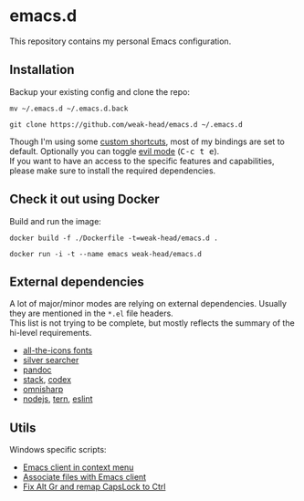 # emacs.d

This repository contains my personal Emacs configuration.

## Installation

Backup your existing config and clone the repo:
``` shell
mv ~/.emacs.d ~/.emacs.d.back

git clone https://github.com/weak-head/emacs.d ~/.emacs.d
```

Though I'm using some [custom shortcuts](packages/which-key.el), most of my bindings are set to default. Optionally you can toggle [evil mode](https://github.com/emacs-evil/evil) (<kbd>C-c t e</kbd>).  
If you want to have an access to the specific features and capabilities, please make sure to install the required dependencies.

## Check it out using Docker

Build and run the image:  
``` shell
docker build -f ./Dockerfile -t=weak-head/emacs.d . 

docker run -i -t --name emacs weak-head/emacs.d
```

## External dependencies

A lot of major/minor modes are relying on external dependencies. Usually they are mentioned in the `*.el` file headers.  
This list is not trying to be complete, but mostly reflects the summary of the hi-level requirements.

* [all-the-icons fonts](https://github.com/domtronn/all-the-icons.el/tree/master/fonts)
* [silver searcher](https://github.com/ggreer/the_silver_searcher)
* [pandoc](https://pandoc.org/)
* [stack](https://docs.haskellstack.org/en/stable/README/), [codex](https://github.com/aloiscochard/codex)
* [omnisharp](http://www.omnisharp.net/)
* [nodejs](https://nodejs.org/), [tern](https://github.com/ternjs/tern), [eslint](https://eslint.org/)

## Utils

Windows specific scripts:
* [Emacs client in context menu](scripts/w-context-menu.reg)  
* [Associate files with Emacs client](scripts/w-file-assoc.bat)  
* [Fix Alt Gr and remap CapsLock to Ctrl](scripts/w-fix-right-alt-and-capslock.reg)  
